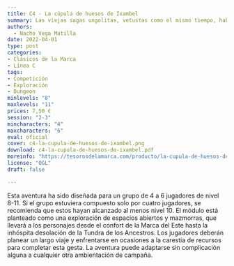 ```yaml
---
title: C4 - La cúpula de huesos de Ixambel
summary: Las viejas sagas ungolitas, vetustas como el mismo tiempo, hablan de una terrible batalla entre las fuerzas de Valion y Zamordax que tuvo lugar más allá de las negras cumbres de oriente, en la Tundra de los Ancestros. Pero las consecuencias de aquel fragor de armas y almas aún perduran en la tierra maldita y, su legado, amenaza con inundar los páramos helados de una nueva oscuridad.
authors:
  - Nacho Vega Matilla
date: 2022-04-01
type: post
categories:
- Clásicos de la Marca
- Línea C
tags:
- Competición
- Exploración
- Dungeon
minlevels: "8"
maxlevels: "11"
prices: 7,50 €
session: "2-3"
mincharacters: "4"
maxcharacters: "6"
eval: oficial
cover: c4-la-cupula-de-huesos-de-ixambel.png
download: c4-la-cupula-de-huesos-de-ixambel.pdf
moreinfo: "https://tesorosdelamarca.com/producto/la-cupula-de-huesos-de-ixambel/"
license: "OGL"
draft: false

---
```

Esta aventura ha sido diseñada para un grupo de 4 a 6 jugadores de nivel 8-11. Si el grupo estuviera compuesto solo por cuatro jugadores, se recomienda que estos hayan alcanzado al menos nivel 10. El módulo está planteado como una exploración de espacios abiertos y mazmorras, que llevará a los personajes desde el confort de la Marca del Este hasta la inhóspita desolación de la Tundra de los Ancestros. Los jugadores deberán planear un largo viaje y enfrentarse en ocasiones a la carestía de recursos para completar esta gesta. La aventura puede adaptarse sin complicación alguna a cualquier otra ambientación de campaña.